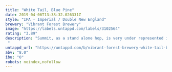 ```yaml
---
title: "White Tail, Blue Pine"
date: 2019-04-06T13:38:32.026331Z
style: "IPA - Imperial / Double New England"
brewery: "Vibrant Forest Brewery"
image: "https://labels.untappd.com/labels/3102564"
rating: "3.89"
description: "Summit, as a stand alone hop, is very under represented in the brewing world.  Often relegated to bittering, or lost among other varietals, it doesn't often get to shine.  This ends here.  Immediate blasts of juicy, resinous citrus assault the palate.  Orange dominates the flavour, and lends its pith to a long and bitey finish. "
untappd_url: "https://untappd.com/b/vibrant-forest-brewery-white-tail-blue-pine/3102564"
abv: "8.0"
ibu: "0"
robots: noindex,nofollow
---
```

